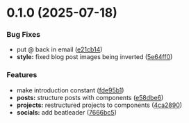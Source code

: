 # 0.1.0 (2025-07-18)


### Bug Fixes

* put @ back in email ([e21cb14](https://github.com/alexanderpaolini/portfolio/commit/e21cb14b7bf05940aaf40d6b65a3c43bbce70e3b))
* **style:** fixed blog post images being inverted ([5e64ff0](https://github.com/alexanderpaolini/portfolio/commit/5e64ff0b3709ee99428c542c10f40f7c8928d3c7))


### Features

* make introduction constant ([fde95b1](https://github.com/alexanderpaolini/portfolio/commit/fde95b195ec0e0008131c3dacb5726f52c76c396))
* **posts:** structure posts with components ([e58dbe6](https://github.com/alexanderpaolini/portfolio/commit/e58dbe6497e1077b71ef935edb58e47931a23f04))
* **projects:** restructured projects to components ([4ca2890](https://github.com/alexanderpaolini/portfolio/commit/4ca28907995cc77969ff9ee24d8820e3e7e69538))
* **socials:** add beatleader ([7666bc5](https://github.com/alexanderpaolini/portfolio/commit/7666bc5902a96a0219afdd179bcaeabaac74ae42))



